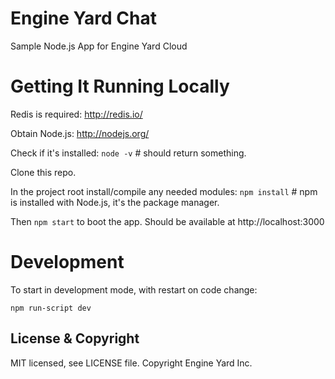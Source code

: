 Engine Yard Chat
====

Sample Node.js App for Engine Yard Cloud


Getting It Running Locally
===

Redis is required: http://redis.io/

Obtain Node.js: http://nodejs.org/

Check if it's installed: `node -v` # should return something.

Clone this repo.

In the project root install/compile any needed modules: `npm install` # npm is installed with Node.js, it's the package manager.

Then `npm start` to boot the app. Should be available at http://localhost:3000


Development
===

To start in development mode, with restart on code change:

    npm run-script dev

License &amp; Copyright
----

MIT licensed, see LICENSE file. Copyright Engine Yard Inc.
